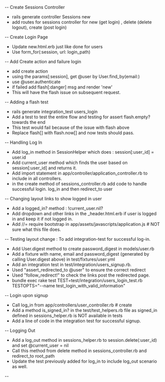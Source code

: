 

-- Create Sessions Controller
- rails generate controller Sessions new
- add routes for sessions controller for new (get login) , delete (delete logout), create (post login)

-- Create Login Page
- Update new.html.erb just like done for users
- Use form_for(:session, url: login_path)

-- Add Create action and failure login
- add create action
- using the params[:session], get @user by User.find_by(email:)
- use @user.authenticate 
- if failed add flash[:danger] msg and render 'new'
- This will have the flash issue on subsequent request.

-- Adding a flash test
- rails generate integration_test users_login
- Add a test to test the entire flow and testing for assert flash.empty? towards the end
- This test would fail because of the issue with flash above
- Replace flash[] with flash.now[] and now tests should pass. 

-- Handling Log In
- Add log_in method in SessionHelper which does : session[:user_id] = user.id
- Add current_user method which finds the user based on session[:user_id] and returns it. 
- Add import statement in app/controller/application_controller.rb to include in all controllers. 
- in the create method of sessions_controller.rb add code to handle successful login. log_in and then redirect_to user

-- Changing layout links to show logged in user 
- Add a logged_in? method : !current_user.nil?
- Add dropdown and other links in the _header.html.erb if user is logged in and keep it if not logged in. 
- Add //= require bootstrap in app/assets/javascripts/application.js # NOT sure what this file does. 

-- Testing layout change : To add integration-test for successful log-in.
- Add User.digest method to create password_digest in models/user.rb
- Add a fixture with name, email and password_digest (generated by calling User.digest above) in test/fixtures/user.yml
- Add an integration test in test/integration/users_signup.rb. 
- Used "assert_redirected_to @user" to ensure the correct redirect
- Used "follow_redirect!" to check the links post the redirected page. 
- bundle exec rake test TEST=test/integration/users_login_test.rb TESTOPTS="--name test_login_with_valid_information"

-- Login upon signup 
- Call log_in from app/controllers/user_controller.rb # create
- Add a method is_signed_in? in the test/test_helpers.rb file as signed_in defined in sessions_helper.rb is NOT available in tests
- Add a line of code in the integration test for successful signup. 

-- Logging Out
- Add a log_out method in sessions_helper.rb to session.delete(:user_id) and set @current_user = nil
- Call this method from delete method in sessions_controller.rb and redirect_to root_path
- Update the test previously added for log_in to include log_out scenario as well. 

--
